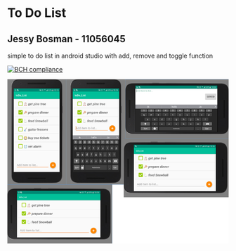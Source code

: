# To Do List
## Jessy Bosman - 11056045
simple to do list in android studio with add, remove and toggle function

[![BCH compliance](https://bettercodehub.com/edge/badge/JessyBosman1/AppStudio?branch=master)](https://bettercodehub.com/)

![Alt text](screens.jpg?raw=true)
